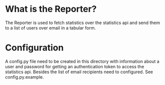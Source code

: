 # What is the Reporter?
The Reporter is used to fetch statistics over the statistics api and send them to a list of users over email in a tabular form.

# Configuration
A config.py file need to be created in this directory with information about a user and password for getting an authentication token to access the statistics api. Besides the list of email recipients need to configured. See config.py.example.